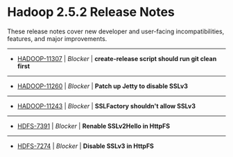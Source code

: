 # Hadoop  2.5.2 Release Notes

These release notes cover new developer and user-facing incompatibilities, features, and major improvements.

---

* [HADOOP-11307](https://issues.apache.org/jira/browse/HADOOP-11307) | *Blocker* | **create-release script should run git clean first**
---

* [HADOOP-11260](https://issues.apache.org/jira/browse/HADOOP-11260) | *Blocker* | **Patch up Jetty to disable SSLv3**
---

* [HADOOP-11243](https://issues.apache.org/jira/browse/HADOOP-11243) | *Blocker* | **SSLFactory shouldn't allow SSLv3**
---

* [HDFS-7391](https://issues.apache.org/jira/browse/HDFS-7391) | *Blocker* | **Renable SSLv2Hello in HttpFS**
---

* [HDFS-7274](https://issues.apache.org/jira/browse/HDFS-7274) | *Blocker* | **Disable SSLv3 in HttpFS**


